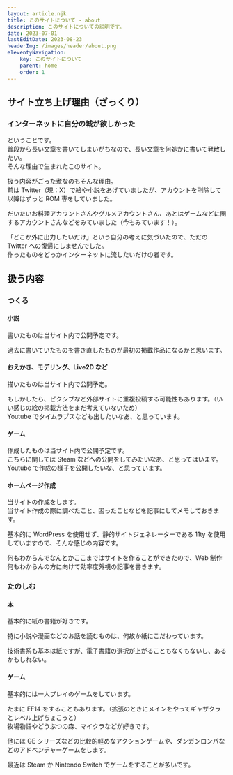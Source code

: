 ```yaml
---
layout: article.njk
title: このサイトについて - about
description: このサイトについての説明です。
date: 2023-07-01
lastEditDate: 2023-08-23
headerImg: /images/header/about.png
eleventyNavigation:
    key: このサイトについて
    parent: home
    order: 1
---
```


## サイト立ち上げ理由（ざっくり）

### インターネットに自分の城が欲しかった

ということです。  
普段から長い文章を書いてしまいがちなので、長い文章を何処かに書いて発散したい。  
そんな理由で生まれたこのサイト。

扱う内容がごった煮なのもそんな理由。  
前は Twitter（現：X）で絵や小説をあげていましたが、アカウントを削除して以降はずっと ROM 専をしていました。

だいたいお料理アカウントさんやグルメアカウントさん、あとはゲームなどに関するアカウントさんなどをみていました（今もみています！）。

「どこか外に出力したいだけ」という自分の考えに気づいたので、ただの Twitter への復帰にしませんでした。  
作ったものをどっかインターネットに流したいだけの者です。

## 扱う内容

### つくる

#### 小説

書いたものは当サイト内で公開予定です。

過去に書いていたものを書き直したものが最初の掲載作品になるかと思います。

#### おえかき、モデリング、Live2D など

描いたものは当サイト内で公開予定。

もしかしたら、ピクシブなど外部サイトに重複投稿する可能性もあります。（いい感じの絵の掲載方法をまだ考えていないため）  
Youtube でタイムラプスなども出したいなあ、と思っています。

#### ゲーム

作成したものは当サイト内で公開予定です。  
こちらに関しては Steam などへの公開をしてみたいなあ、と思ってはいます。  
Youtube で作成の様子を公開したいな、と思っています。

#### ホームページ作成

当サイトの作成をします。  
当サイト作成の際に調べたこと、困ったことなどを記事にしてメモしておきます。

基本的に WordPress を使用せず、静的サイトジェネレーターである 11ty を使用していますので、そんな感じの内容です。

何もわからんでなんとかここまではサイトを作ることができたので、Web 制作何もわからんの方に向けて効率度外視の記事を書きます。

### たのしむ

#### 本

基本的に紙の書籍が好きです。

特に小説や漫画などのお話を読むものは、何故か紙にこだわっています。

技術書系も基本は紙ですが、電子書籍の選択が上がることもなくもないし、あるかもしれない。

#### ゲーム

基本的には一人プレイのゲームをしています。

たまに FF14 をすることもあります。（拡張のときにメインをやってギャザクラとレベル上げちょこっと）  
牧場物語やどうぶつの森、マイクラなどが好きです。

他には GE シリーズなどの比較的軽めなアクションゲームや、ダンガンロンパなどのアドベンチャーゲームをします。

最近は Steam か Nintendo Switch でゲームをすることが多いです。
